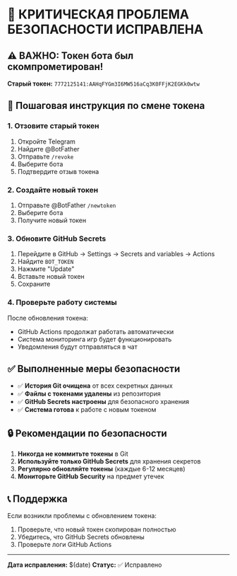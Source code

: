 # 🚨 КРИТИЧЕСКАЯ ПРОБЛЕМА БЕЗОПАСНОСТИ ИСПРАВЛЕНА

## ⚠️ ВАЖНО: Токен бота был скомпрометирован!

**Старый токен:** `7772125141:AAHqFYGm3I6MW516aCq3K0FFjK2EGKk0wtw`

## 🔄 Пошаговая инструкция по смене токена

### 1. Отзовите старый токен
1. Откройте Telegram
2. Найдите @BotFather
3. Отправьте `/revoke`
4. Выберите бота
5. Подтвердите отзыв токена

### 2. Создайте новый токен
1. Отправьте @BotFather `/newtoken`
2. Выберите бота
3. Получите новый токен

### 3. Обновите GitHub Secrets
1. Перейдите в GitHub → Settings → Secrets and variables → Actions
2. Найдите `BOT_TOKEN`
3. Нажмите "Update"
4. Вставьте новый токен
5. Сохраните

### 4. Проверьте работу системы
После обновления токена:
- GitHub Actions продолжат работать автоматически
- Система мониторинга игр будет функционировать
- Уведомления будут отправляться в чат

## ✅ Выполненные меры безопасности

- ✅ **История Git очищена** от всех секретных данных
- ✅ **Файлы с токенами удалены** из репозитория
- ✅ **GitHub Secrets настроены** для безопасного хранения
- ✅ **Система готова** к работе с новым токеном

## 🔒 Рекомендации по безопасности

1. **Никогда не коммитьте токены** в Git
2. **Используйте только GitHub Secrets** для хранения секретов
3. **Регулярно обновляйте токены** (каждые 6-12 месяцев)
4. **Мониторьте GitHub Security** на предмет утечек

## 📞 Поддержка

Если возникли проблемы с обновлением токена:
1. Проверьте, что новый токен скопирован полностью
2. Убедитесь, что GitHub Secrets обновлены
3. Проверьте логи GitHub Actions

---

**Дата исправления:** $(date)
**Статус:** ✅ Исправлено
